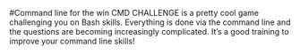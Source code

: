 #Command line for the win
CMD CHALLENGE is a pretty cool game challenging you on Bash skills. Everything is done via the command line and the questions are becoming increasingly complicated. It’s a good training to improve your command line skills!